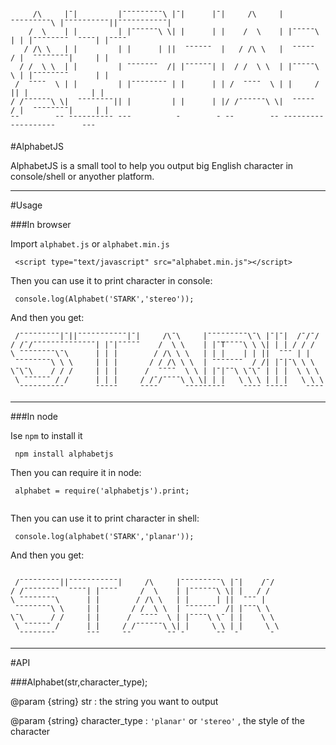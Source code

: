 ```

     /\     |ˉ|         |ˉˉˉˉˉˉˉˉˉ\ |ˉ|      |ˉ|     /\     |ˉˉˉˉˉˉˉˉˉ\ |ˉˉˉˉˉˉˉˉˉˉ||ˉˉˉˉˉˉˉˉˉˉˉ|
    /  \    | |         | |ˉˉˉˉˉˉ\ \| |      | |    /  \    | |ˉˉˉˉˉ\ | | |ˉˉˉˉˉˉˉˉ  ˉˉˉˉ| |ˉˉˉˉ 
   / /\ \   | |         | |      | ||  ˉˉˉˉˉˉ  |   / /\ \   |  ˉˉˉˉˉ  / |  ˉˉˉˉˉˉˉˉ|     | |     
  / /  \ \  | |         | ˉˉˉˉˉˉˉ  /| |ˉˉˉˉˉˉ| |  / /  \ \  | |ˉˉˉˉˉ\ \ | |ˉˉˉˉˉˉˉˉ      | |     
 /  ˉˉˉˉ  \ | |         | |ˉˉˉˉˉˉˉˉ | |      | | /  ˉˉˉˉ  \ | |     /  || |              | |     
/ /ˉˉˉˉˉˉ\ \|  ˉˉˉˉˉˉˉˉ|| |         | |      | |/ /ˉˉˉˉˉˉ\ \|  ˉˉˉˉˉ  / |  ˉˉˉˉˉˉˉˉ|     | |     
ˉˉ        ˉˉ ˉˉˉˉˉˉˉˉˉˉ ˉˉˉ          ˉ        ˉ ˉˉ        ˉˉ ˉˉˉˉˉˉˉˉˉ   ˉˉˉˉˉˉˉˉˉˉ      ˉˉˉ     

```

#AlphabetJS

AlphabetJS is a small tool to help you output big English character in console/shell or anyother platform.

------

#Usage  

###In browser

Import `alphabet.js` or `alphabet.min.js`


```
 <script type="text/javascript" src="alphabet.min.js"></script>

```

Then you can use it to print character in console:

```
 console.log(Alphabet('STARK','stereo'));
```

And then you get:

```
 /ˉˉˉˉˉˉˉˉˉ|ˉ||ˉˉˉˉˉˉˉˉˉˉˉ|ˉ|     /\ˉ\     |ˉˉˉˉˉˉˉˉˉ\ˉ\ |ˉ|ˉ|  /ˉ/ˉ/ 
/ /ˉ/ˉˉˉˉˉˉˉˉˉˉˉˉˉˉ| |ˉ|ˉˉˉˉˉ    /  \ \    | |ˉTˉˉˉˉ\ \ \| | | / / /  
\ ˉˉˉˉˉˉˉˉ\ˉ\      | | |        / /\ \ \   | | |    | | ||  ˉˉˉ | |   
 ˉˉˉˉˉˉˉˉ\ \ \     | | |       / / /\ \ \  | ˉˉˉˉˉˉˉ  / /| |ˉ|ˉ\ \ \  
\ˉ\ˉ\    / / /     | | |      /  ˉˉˉˉ  \ \ | |ˉ|ˉˉ\ \ˉ\ˉ | | |  \ \ \ 
 \ ˉˉˉˉˉˉ / /      | | |     / /ˉ/ˉˉˉˉ\ \ \| | |   \ \ \ | | |   \ \ \
  ˉˉˉˉˉˉˉˉˉˉ       ˉˉˉˉˉ     ˉˉˉˉ      ˉˉˉˉˉˉˉˉˉ    ˉˉˉˉ ˉˉˉˉˉ    ˉˉˉˉ
```
---------

###In node

Ise `npm` to install it 

```
 npm install alphabetjs
```
Then you can require it in node:

```
 alphabet = require('alphabetjs').print;
  
```
Then you can use it to print character in shell:

```
 console.log(alphabet('STARK','planar'));
```

And then you get:

```
 
 /ˉˉˉˉˉˉˉˉˉ||ˉˉˉˉˉˉˉˉˉˉˉ|     /\     |ˉˉˉˉˉˉˉˉˉ\ |ˉ|    /ˉ/  
/ /ˉˉˉˉˉˉˉˉ  ˉˉˉˉ| |ˉˉˉˉ     /  \    | |ˉˉˉˉˉˉ\ \| |   / /   
\ ˉˉˉˉˉˉˉˉ\      | |        / /\ \   | |      | ||  ˉˉˉ |    
 ˉˉˉˉˉˉˉˉ\ \     | |       / /  \ \  | ˉˉˉˉˉˉˉ  /| |ˉˉˉ\ \   
\ˉ\      / /     | |      /  ˉˉˉˉ  \ | |ˉˉˉˉ\ \ˉ | |    \ \  
 \ ˉˉˉˉˉˉ /      | |     / /ˉˉˉˉˉˉ\ \| |     \ \ | |     \ \ 
  ˉˉˉˉˉˉˉˉ       ˉˉˉ     ˉˉ        ˉˉ ˉ       ˉˉ  ˉ       ˉ  
```


--------------
#API

###Alphabet(str,character_type);

@param {string} str : the string you want to output

@param {string} character_type : `'planar'` or `'stereo'` , the style of the character

